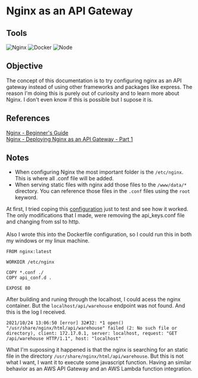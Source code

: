 # Nginx as an API Gateway

## Tools
![Nginx](https://img.shields.io/badge/Nginx-009639?style=for-the-badge&logo=nginx&logoColor=white)
![Docker](https://img.shields.io/badge/Docker-2CA5E0?style=for-the-badge&logo=docker&logoColor=white)
![Node](https://img.shields.io/badge/Node.js-339933?style=for-the-badge&logo=nodedotjs&logoColor=white)

## Objective
The concept of this documentation is to try configuring nginx as an API gateway instead of using other frameworks and packages like express. 
The reason I'm doing this is purely out of curiosity and to learn more about Nginx. I don't even know if this is possible but I supose it is.

## References
[Nginx - Beginner's Guide](https://nginx.org/en/docs/beginners_guide.html) </br>
[Nginx - Deploying Nginx as an API Gateway - Part 1](https://www.nginx.com/blog/deploying-nginx-plus-as-an-api-gateway-part-1/)

## Notes
- When configuring Nginx the most important folder is the `/etc/nginx`. This is where all .conf file will be added.
- When serving static files with nginx add those files to the `/www/data/*` directory. You can reference those files in the `.conf` files using the `root` keyword. 

At first, I tried coping this [configuration](https://gist.github.com/nginx-gists/37ce65292a06219ff8d35d293c05e0b5#file-api_gateway-conf) just to test and see how it worked. The only modifications that I made, were removing the api_keys.conf file and changing from ssl to http.</br></br>
Also I wrote this into the Dockerfile configuration, so I could run this in both my windows or my linux machine.
```
FROM nginx:latest

WORKDIR /etc/nginx

COPY *.conf ./
COPY api_conf.d .

EXPOSE 80
```
After building and runing through the localhost, I could acess the nginx container. But the `localhost/api/warehouse` endpoint was not found. And this is the log I received.
```
2021/10/24 13:06:50 [error] 32#32: *1 open() "/usr/share/nginx/html/api/warehouse" failed (2: No such file or directory), client: 172.17.0.1, server: localhost, request: "GET /api/warehouse HTTP/1.1", host: "localhost"
```
What I'm supossing it happened is that the nginx is searching for an static file in the directory `/usr/share/nginx/html/api/warehouse`. But this is not what I want, I want it to execute some javascript function. Having an similar behavior as an AWS API Gateway and an AWS Lambda function integration.
